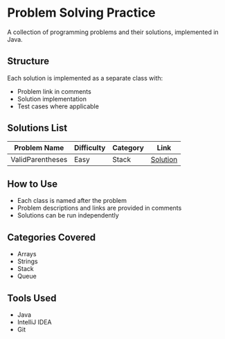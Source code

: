 # Problem Solving Practice

A collection of programming problems and their solutions, implemented in Java.

## Structure
Each solution is implemented as a separate class with:
- Problem link in comments
- Solution implementation
- Test cases where applicable

## Solutions List
| Problem Name | Difficulty | Category | Link |
|--------------|------------|----------|------|
| ValidParentheses | Easy | Stack | [Solution](link-to-file) |
<!-- Add more problems as you solve them -->

## How to Use
- Each class is named after the problem
- Problem descriptions and links are provided in comments
- Solutions can be run independently

## Categories Covered
- Arrays
- Strings
- Stack
- Queue
<!-- Add more categories as you solve problems -->

## Tools Used
- Java
- IntelliJ IDEA
- Git
